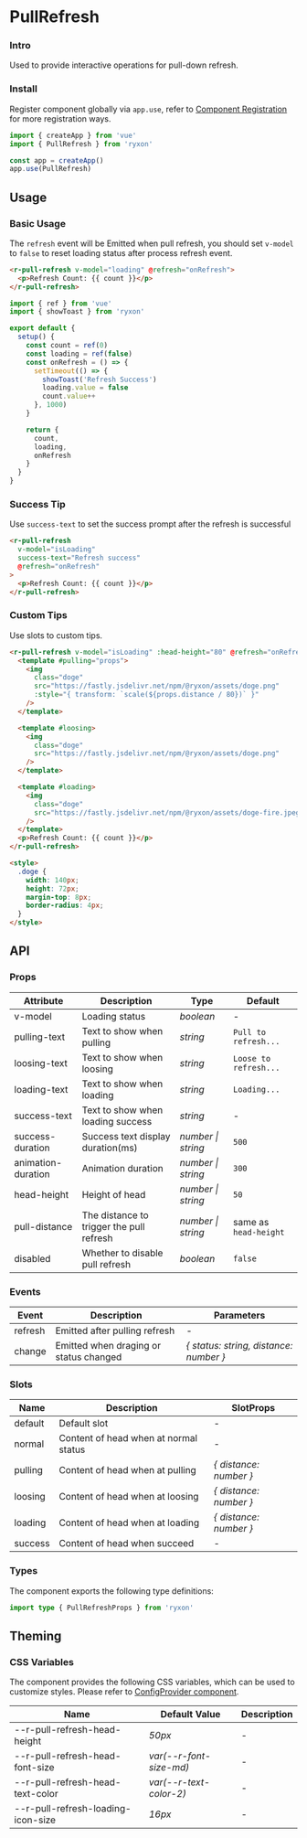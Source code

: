 # PullRefresh

### Intro

Used to provide interactive operations for pull-down refresh.

### Install

Register component globally via `app.use`, refer to [Component Registration](#/en-US/advanced-usage#zu-jian-zhu-ce) for more registration ways.

```js
import { createApp } from 'vue'
import { PullRefresh } from 'ryxon'

const app = createApp()
app.use(PullRefresh)
```

## Usage

### Basic Usage

The `refresh` event will be Emitted when pull refresh, you should set `v-model` to `false` to reset loading status after process refresh event.

```html
<r-pull-refresh v-model="loading" @refresh="onRefresh">
  <p>Refresh Count: {{ count }}</p>
</r-pull-refresh>
```

```js
import { ref } from 'vue'
import { showToast } from 'ryxon'

export default {
  setup() {
    const count = ref(0)
    const loading = ref(false)
    const onRefresh = () => {
      setTimeout(() => {
        showToast('Refresh Success')
        loading.value = false
        count.value++
      }, 1000)
    }

    return {
      count,
      loading,
      onRefresh
    }
  }
}
```

### Success Tip

Use `success-text` to set the success prompt after the refresh is successful

```html
<r-pull-refresh
  v-model="isLoading"
  success-text="Refresh success"
  @refresh="onRefresh"
>
  <p>Refresh Count: {{ count }}</p>
</r-pull-refresh>
```

### Custom Tips

Use slots to custom tips.

```html
<r-pull-refresh v-model="isLoading" :head-height="80" @refresh="onRefresh">
  <template #pulling="props">
    <img
      class="doge"
      src="https://fastly.jsdelivr.net/npm/@ryxon/assets/doge.png"
      :style="{ transform: `scale(${props.distance / 80})` }"
    />
  </template>

  <template #loosing>
    <img
      class="doge"
      src="https://fastly.jsdelivr.net/npm/@ryxon/assets/doge.png"
    />
  </template>

  <template #loading>
    <img
      class="doge"
      src="https://fastly.jsdelivr.net/npm/@ryxon/assets/doge-fire.jpeg"
    />
  </template>
  <p>Refresh Count: {{ count }}</p>
</r-pull-refresh>

<style>
  .doge {
    width: 140px;
    height: 72px;
    margin-top: 8px;
    border-radius: 4px;
  }
</style>
```

## API

### Props

| Attribute | Description | Type | Default |
| --- | --- | --- | --- |
| v-model | Loading status | _boolean_ | - |
| pulling-text | Text to show when pulling | _string_ | `Pull to refresh...` |
| loosing-text | Text to show when loosing | _string_ | `Loose to refresh...` |
| loading-text | Text to show when loading | _string_ | `Loading...` |
| success-text | Text to show when loading success | _string_ | - |
| success-duration | Success text display duration(ms) | _number \| string_ | `500` |
| animation-duration | Animation duration | _number \| string_ | `300` |
| head-height | Height of head | _number \| string_ | `50` |
| pull-distance | The distance to trigger the pull refresh | _number \| string_ | same as `head-height` |
| disabled | Whether to disable pull refresh | _boolean_ | `false` |

### Events

| Event | Description | Parameters |
| --- | --- | --- |
| refresh | Emitted after pulling refresh | - |
| change | Emitted when draging or status changed | _{ status: string, distance: number }_ |

### Slots

| Name    | Description                           | SlotProps              |
| ------- | ------------------------------------- | ---------------------- |
| default | Default slot                          | -                      |
| normal  | Content of head when at normal status | -                      |
| pulling | Content of head when at pulling       | _{ distance: number }_ |
| loosing | Content of head when at loosing       | _{ distance: number }_ |
| loading | Content of head when at loading       | _{ distance: number }_ |
| success | Content of head when succeed          | -                      |

### Types

The component exports the following type definitions:

```ts
import type { PullRefreshProps } from 'ryxon'
```

## Theming

### CSS Variables

The component provides the following CSS variables, which can be used to customize styles. Please refer to [ConfigProvider component](#/en-US/config-provider).

| Name                               | Default Value           | Description |
| ---------------------------------- | ----------------------- | ----------- |
| --r-pull-refresh-head-height       | _50px_                  | -           |
| --r-pull-refresh-head-font-size    | _var(--r-font-size-md)_ | -           |
| --r-pull-refresh-head-text-color   | _var(--r-text-color-2)_ | -           |
| --r-pull-refresh-loading-icon-size | _16px_                  | -           |
